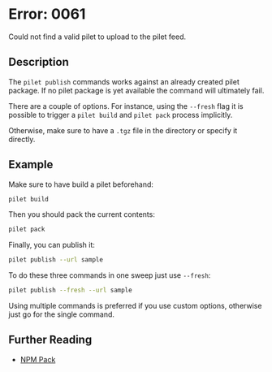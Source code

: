 # Error: 0061

Could not find a valid pilet to upload to the pilet feed.

## Description

The `pilet publish` commands works against an already created pilet package.
If no pilet package is yet available the command will ultimately fail.

There are a couple of options. For instance, using the `--fresh` flag it is
possible to trigger a `pilet build` and `pilet pack` process implicitly.

Otherwise, make sure to have a `.tgz` file in the directory or specify it
directly.

## Example

Make sure to have build a pilet beforehand:

```sh
pilet build
```

Then you should pack the current contents:

```sh
pilet pack
```

Finally, you can publish it:

```sh
pilet publish --url sample
```

To do these three commands in one sweep just use `--fresh`:

```sh
pilet publish --fresh --url sample
```

Using multiple commands is preferred if you use custom options, otherwise
just go for the single command.

## Further Reading

 - [NPM Pack](https://docs.npmjs.com/cli-commands/pack.html)
